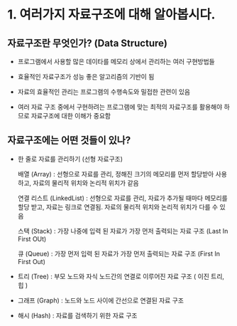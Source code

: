 # 1. 여러가지 자료구조에 대해 알아봅시다.

## 자료구조란 무엇인가? (Data Structure)

- 프로그램에서 사용할 많은 데이타를 메모리 상에서 관리하는 여러 구현방법들

- 효율적인 자료구조가 성능 좋은 알고리즘의 기반이 됨

- 자료의 효율적인 관리는 프로그램의 수행속도와 밀접한 관련이 있음

- 여러 자료 구조 중에서 구현하려는 프로그램에 맞는 최적의 자료구조를 활용해야 하므로 자료구조에 대한 이해가 중요함


## 자료구조에는 어떤 것들이 있나?

- 한 줄로 자료를 관리하기 (선형 자료구조)

  배열 (Array)  : 선형으로 자료를 관리, 정해진 크기의 메모리를 먼저 할당받아 사용하고, 자료의 물리적 위치와 논리적 위치가 같음

  연결 리스트 (LinkedList) : 선형으로 자료를 관리, 자료가 추가될 때마다 메모리를 할당 받고, 자료는 링크로 연결됨. 자료의 물리적 위치와 논리적 위치가 다를 수 있음

  스택 (Stack) : 가장 나중에 입력 된 자료가 가장 먼저 출력되는 자료 구조 (Last In First OUt)

  큐 (Queue) :  가장 먼저 입력 된 자료가 가장 먼저 출력되는 자료 구조 (First In First Out)

- 트리 (Tree) : 부모 노드와 자식 노드간의 연결로 이루어진 자료 구조 ( 이진 트리, 힙 )
  
- 그래프 (Graph) : 노드와 노드 사이에 간선으로 연결된 자료 구조 

- 해시 (Hash) : 자료를 검색하기 위한 자료 구조
  
  



